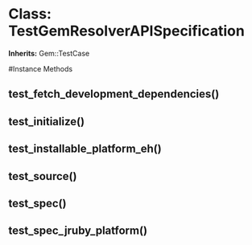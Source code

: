 # Class: TestGemResolverAPISpecification
**Inherits:** Gem::TestCase
    




#Instance Methods
## test_fetch_development_dependencies() [](#method-i-test_fetch_development_dependencies)

## test_initialize() [](#method-i-test_initialize)

## test_installable_platform_eh() [](#method-i-test_installable_platform_eh)

## test_source() [](#method-i-test_source)

## test_spec() [](#method-i-test_spec)

## test_spec_jruby_platform() [](#method-i-test_spec_jruby_platform)

